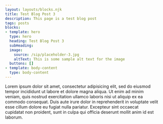 ```yaml
---
layout: layouts/blocks.njk
title: Test Blog Post 3
description: This page is a test blog post
tags: posts
blocks:
- template: hero
  type: hero
  heading: Test Blog Post 3
  subHeading:
  image:
    source: /sip/placeholder-3.jpg
    altText: This is some sample alt text for the image
  buttons: []
- template: body-content
  type: body-content
---
```


Lorem ipsum dolor sit amet, consectetur adipisicing elit, sed do eiusmod tempor incididunt ut labore et dolore magna aliqua. Ut enim ad minim veniam, quis nostrud exercitation ullamco laboris nisi ut aliquip ex ea commodo consequat. Duis aute irure dolor in reprehenderit in voluptate velit esse cillum dolore eu fugiat nulla pariatur. Excepteur sint occaecat cupidatat non proident, sunt in culpa qui officia deserunt mollit anim id est laborum.
